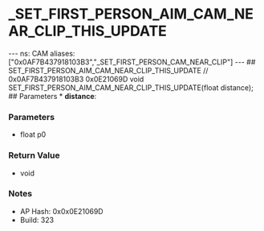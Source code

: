# _SET_FIRST_PERSON_AIM_CAM_NEAR_CLIP_THIS_UPDATE

--- ns: CAM aliases: ["0x0AF7B437918103B3","_SET_FIRST_PERSON_CAM_NEAR_CLIP"] --- ## SET_FIRST_PERSON_AIM_CAM_NEAR_CLIP_THIS_UPDATE  // 0x0AF7B437918103B3 0x0E21069D void SET_FIRST_PERSON_AIM_CAM_NEAR_CLIP_THIS_UPDATE(float distance);  ## Parameters * **distance**:

### Parameters
* float p0

### Return Value
* void

### Notes
* AP Hash: 0x0x0E21069D
* Build: 323

